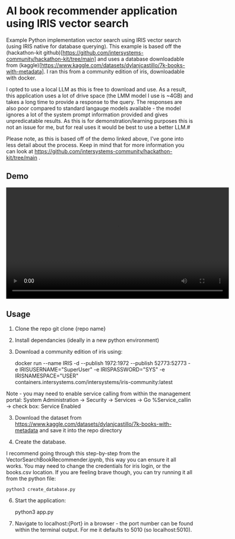 # AI book recommender application using IRIS vector search

Example Python implementation vector search using IRIS vector search (using IRIS native for database querying). This example is based off the (hackathon-kit github)[https://github.com/intersystems-community/hackathon-kit/tree/main] and uses a database downloadable from (kaggle)[https://www.kaggle.com/datasets/dylanjcastillo/7k-books-with-metadata]. I ran this from a community edition of iris, downloadable with docker. 

I opted to use a local LLM as this is free to download and use. As a result, this application uses a lot of drive space (the LMM model I use is ~4GB) and takes a long time to provide a response to the query. The responses are also poor compared to standard langauge models available - the model ignores a lot of the system prompt information provided and gives unpredicatable results. As this is for demonstration/learning purposes this is not an issue for me, but for real uses it would be best to use a better LLM.#

Please note, as this is based off of the demo linked above, I've gone into less detail about the process. Keep in mind that for more information you can look at https://github.com/intersystems-community/hackathon-kit/tree/main . 

## Demo

<video src="BookRecommenderClipped.mp4" controls width="600"></video>


## Usage 

1. Clone the repo
    git clone {repo name}

2. Install dependancies (ideally in a new python environment)

2. Download a community edition of iris using: 

    docker run --name IRIS -d --publish 1972:1972 --publish 52773:52773  -e IRISUSERNAME="SuperUser" -e IRISPASSWORD="SYS" -e IRISNAMESPACE="USER" containers.intersystems.com/intersystems/iris-community:latest

Note - you may need to enable service calling from within the management portal: 
    System Administration -> Security -> Services -> Go
    %Service_callin -> check box: Service Enabled

3. Download the dataset from https://www.kaggle.com/datasets/dylanjcastillo/7k-books-with-metadata and save it into the repo directory
    
4. Create the database. 

I recommend going through this step-by-step from the VectorSearchBookRecommender.ipynb, this way you can ensure it all works. You may need to change the credentials for iris login, or the books.csv location. If you are feeling brave though, you can try running it all from the python file: 

    python3 create_database.py

6. Start the application: 

    python3 app.py

7. Navigate to localhost:{Port} in a browser - the port number can be found within the terminal output. For me it defaults to 5010 (so localhost:5010).